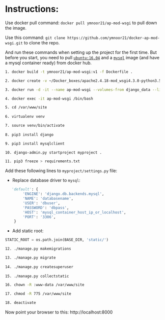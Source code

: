 # Instructions:

Use docker pull command: `docker pull ymnoor21/ap-mod-wsgi` to pull down the image.

Use this command: `git clone https://github.com/ymnoor21/docker-ap-mod-wsgi.git` to clone the repo.

And run these commands when setting up the project for the first time. But before you start, you need to pull [`ubuntu:16.04`](https://hub.docker.com/_/ubuntu/) and a [`mysql`](https://github.com/ymnoor21/docker-mysql) image (and have a mysql container ready) from docker hub.

```bash
1. docker build -t ymnoor21/ap-mod-wsgi:v1 -f Dockerfile .

2. docker create -v ~/Docker_boxes/apache2.4.18-mod_wsgi4.3.0-python3.5.2/site:/var/www/site --name django_data ubuntu:16.04 /bin/true

3. docker run -d -it --name ap-mod-wsgi --volumes-from django_data --link mysql_container:mysql -p 8000:80 ymnoor21/ap-mod-wsgi:v1 /bin/bash

4. docker exec -it ap-mod-wsgi /bin/bash

5. cd /var/www/site
	
6. virtualenv venv

7. source venv/bin/activate
	
8. pip3 install django

9. pip3 install mysqlclient

10. django-admin.py startproject myproject .

11. pip3 freeze > requirements.txt
```

Add these following lines to `myproject/settings.py` file:

- Replace database driver to `mysql`:

```python
   'default': {
        'ENGINE': 'django.db.backends.mysql',
        'NAME': 'databasename',
        'USER': 'dbuser',
        'PASSWORD': 'dbpass',
        'HOST': 'mysql_container_host_ip_or_localhost',
        'PORT': '3306',
    }
```

- Add static root:

```python
STATIC_ROOT = os.path.join(BASE_DIR, 'static/')
```

```bash
12. ./manage.py makemigrations

13. ./manage.py migrate
	
14. ./manage.py createsuperuser
	
15. ./manage.py collectstatic

16. chown -R :www-data /var/www/site

17. chmod -R 775 /var/www/site

18. deactivate
```
Now point your browser to this: http://localhost:8000
